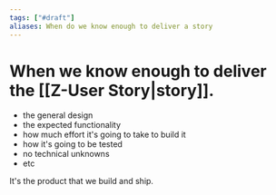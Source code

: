 ```yaml
---
tags: ["#draft"]
aliases: When do we know enough to deliver a story
---
```


# When we know enough to deliver the [[Z-User Story|story]].

- the general design
- the expected functionality
- how much effort it's going to take to build it
- how it's going to be tested 
- no technical unknowns
- etc

It's the product that we build and ship.